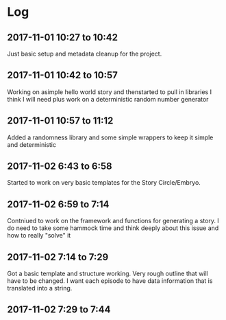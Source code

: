 # Log

## 2017-11-01 10:27 to 10:42
Just basic setup and metadata cleanup for the project.

## 2017-11-01 10:42 to 10:57
Working on asimple hello world story and thenstarted to pull in libraries I think I will need plus work on a deterministic random number generator

## 2017-11-01 10:57 to 11:12
Added a randomness library and some simple wrappers to keep it simple and deterministic

## 2017-11-02 6:43 to 6:58
Started to work on very basic templates for the Story Circle/Embryo.

## 2017-11-02 6:59 to 7:14
Contniued to work on the framework and functions for generating a story.
I do need to take some hammock time and think deeply about this issue and how to really "solve" it

## 2017-11-02 7:14 to 7:29
Got a basic template and structure working.
Very rough outline that will have to be changed.
I want each episode to have data information that is translated into a string.

## 2017-11-02 7:29 to 7:44
